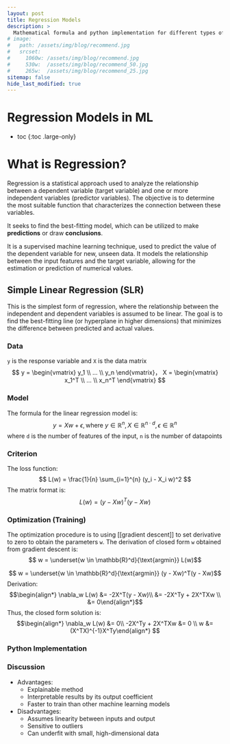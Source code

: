 ```yaml
---
layout: post
title: Regression Models
description: >
  Mathematical formula and python implementation for different types of regression models
# image: 
#   path: /assets/img/blog/recommend.jpg
#   srcset:
#     1060w: /assets/img/blog/recommend.jpg
#     530w:  /assets/img/blog/recommend_50.jpg
#     265w:  /assets/img/blog/recommend_25.jpg
sitemap: false
hide_last_modified: true
---
```


# Regression Models in ML

* toc
{:toc .large-only}

# What is Regression?

Regression is a statistical approach used to analyze the relationship between a dependent variable (target variable) and one or more independent variables (predictor variables). The objective is to determine the most suitable function that characterizes the connection between these variables.

It seeks to find the best-fitting model, which can be utilized to make **predictions** or draw **conclusions**.

It is a supervised machine learning technique, used to predict the value of the dependent variable for new, unseen data. It models the relationship between the input features and the target variable, allowing for the estimation or prediction of numerical values.

## Simple Linear Regression (SLR)
This is the simplest form of regression, where the relationship between the independent and dependent variables is assumed to be linear. The goal is to find the best-fitting line (or hyperplane in higher dimensions) that minimizes the difference between predicted and actual values.

### Data
`y` is the response variable and `X` is the data matrix
$$
y = \begin{vmatrix} y_1 \\ ... \\ y_n \end{vmatrix}， X = \begin{vmatrix} x_1^T \\ ... \\ x_n^T \end{vmatrix}
$$

### Model
The formula for the linear regression model is:
$$
y = Xw + \epsilon, \text{where} \  y \in \mathbb{R}^n, X \in \mathbb{R}^{n \cdot d}, \epsilon \in \mathbb{R}^n
$$
where `d` is the number of features of the input, `n` is the number of datapoints

### Criterion
The loss function:
$$
L(w) = \frac{1}{n} \sum_{i=1}^{n} (y_i - X_i w)^2 $$
The matrix format is:
$$
L(w) = (y - Xw)^T(y - Xw)
$$

### Optimization (Training)
The optimization procedure is to using [[gradient descent]] to set derivative to zero to obtain the parameters `w`. The derivation of closed form `w` obtained from gradient descent is:
$$
w = \underset{w \in \mathbb{R}^d}{\text{argmin}} L(w)$$

$$
w = \underset{w \in \mathbb{R}^d}{\text{argmin}} (y - Xw)^T(y - Xw)$$
Derivation:
$$\begin{align*} 
\nabla_w L(w) &= -2X^T(y - Xw)\\
&= -2X^Ty + 2X^TXw \\
&= 0\end{align*}$$
Thus, the closed form solution is:
$$\begin{align*} 
\nabla_w L(w) &= 0\\
-2X^Ty + 2X^TXw &= 0 \\
w &= (X^TX)^{-1}X^Ty\end{align*}
$$

### Python Implementation




### Discussion
- Advantages:
	- Explainable method
	- Interpretable results by its output coefficient
	- Faster to train than other machine learning models
- Disadvantages:
	- Assumes linearity between inputs and output
	- Sensitive to outliers
	- Can underfit with small, high-dimensional data